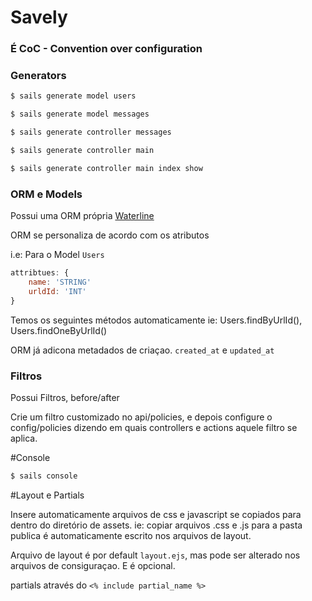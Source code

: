 # Savely

### É CoC - Convention over configuration

### Generators

```sh
$ sails generate model users
```

```sh
$ sails generate model messages
```

```sh
$ sails generate controller messages
```

```sh
$ sails generate controller main
```

```sh
$ sails generate controller main index show
```

### ORM e Models
Possui uma ORM própria [Waterline](https://github.com/balderdashy/waterline)

ORM se personaliza de acordo com os atributos

i.e: Para o Model ```Users```

```js
attribtues: {
	name: 'STRING'
	urldId: 'INT'
}
```

Temos os seguintes métodos automaticamente
ie: Users.findByUrlId(), Users.findOneByUrlId() 

ORM já adicona metadados de criaçao.
```created_at``` e ```updated_at```

### Filtros
Possui Filtros,  before/after

Crie um filtro customizado no api/policies, e depois configure o config/policies
dizendo em quais controllers e actions aquele filtro se aplica.


#Console

```sh
$ sails console
```

#Layout e Partials

Insere automaticamente arquivos de css e javascript se copiados para dentro do diretório de assets.
ie: copiar arquivos .css e .js para a pasta publica é automaticamente 
escrito nos arquivos de layout.

Arquivo de layout é por default ```layout.ejs```, mas pode ser alterado nos arquivos de 
consiguraçao. E é opcional.

partials através do ```<% include partial_name %>```